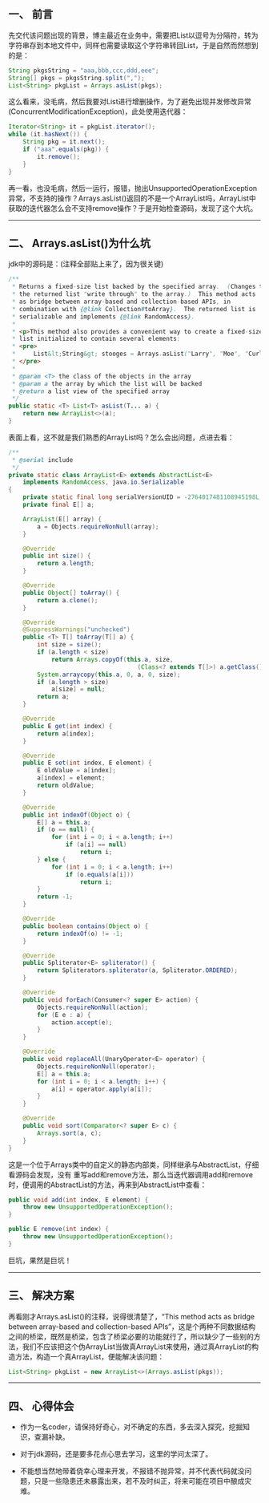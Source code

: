 ## 一、 前言

先交代该问题出现的背景，博主最近在业务中，需要把List以逗号为分隔符，转为字符串存到本地文件中，同样也需要读取这个字符串转回List，于是自然而然想到的是：
```java
String pkgsString = "aaa,bbb,ccc,ddd,eee";
String[] pkgs = pkgsString.split(",");
List<String> pkgList = Arrays.asList(pkgs);
```

这么看来，没毛病，然后我要对List进行增删操作，为了避免出现并发修改异常(ConcurrentModificationException)，此处使用迭代器：
```java
Iterator<String> it = pkgList.iterator();
while (it.hasNext()) {
    String pkg = it.next();
    if ("aaa".equals(pkg)) {
        it.remove();
    }
}
```

再一看，也没毛病，然后一运行，报错，抛出UnsupportedOperationException异常，不支持的操作？Arrays.asList()返回的不是一个ArrayList吗，ArrayList中获取的迭代器怎么会不支持remove操作？于是开始检查源码，发现了这个大坑。

---
## 二、 Arrays.asList()为什么坑

jdk中的源码是：(注释全部贴上来了，因为很关键)
```java
/**
 * Returns a fixed-size list backed by the specified array.  (Changes to
 * the returned list "write through" to the array.)  This method acts
 * as bridge between array-based and collection-based APIs, in
 * combination with {@link Collection#toArray}.  The returned list is
 * serializable and implements {@link RandomAccess}.
 *
 * <p>This method also provides a convenient way to create a fixed-size
 * list initialized to contain several elements:
 * <pre>
 *     List&lt;String&gt; stooges = Arrays.asList("Larry", "Moe", "Curly");
 * </pre>
 *
 * @param <T> the class of the objects in the array
 * @param a the array by which the list will be backed
 * @return a list view of the specified array
 */
public static <T> List<T> asList(T... a) {
    return new ArrayList<>(a);
}
```
表面上看，这不就是我们熟悉的ArrayList吗？怎么会出问题，点进去看：
```java
/**
 * @serial include
 */
private static class ArrayList<E> extends AbstractList<E>
    implements RandomAccess, java.io.Serializable
{
    private static final long serialVersionUID = -2764017481108945198L;
    private final E[] a;

    ArrayList(E[] array) {
        a = Objects.requireNonNull(array);
    }

    @Override
    public int size() {
        return a.length;
    }

    @Override
    public Object[] toArray() {
        return a.clone();
    }

    @Override
    @SuppressWarnings("unchecked")
    public <T> T[] toArray(T[] a) {
        int size = size();
        if (a.length < size)
            return Arrays.copyOf(this.a, size,
                                    (Class<? extends T[]>) a.getClass());
        System.arraycopy(this.a, 0, a, 0, size);
        if (a.length > size)
            a[size] = null;
        return a;
    }

    @Override
    public E get(int index) {
        return a[index];
    }

    @Override
    public E set(int index, E element) {
        E oldValue = a[index];
        a[index] = element;
        return oldValue;
    }

    @Override
    public int indexOf(Object o) {
        E[] a = this.a;
        if (o == null) {
            for (int i = 0; i < a.length; i++)
                if (a[i] == null)
                    return i;
        } else {
            for (int i = 0; i < a.length; i++)
                if (o.equals(a[i]))
                    return i;
        }
        return -1;
    }

    @Override
    public boolean contains(Object o) {
        return indexOf(o) != -1;
    }

    @Override
    public Spliterator<E> spliterator() {
        return Spliterators.spliterator(a, Spliterator.ORDERED);
    }

    @Override
    public void forEach(Consumer<? super E> action) {
        Objects.requireNonNull(action);
        for (E e : a) {
            action.accept(e);
        }
    }

    @Override
    public void replaceAll(UnaryOperator<E> operator) {
        Objects.requireNonNull(operator);
        E[] a = this.a;
        for (int i = 0; i < a.length; i++) {
            a[i] = operator.apply(a[i]);
        }
    }

    @Override
    public void sort(Comparator<? super E> c) {
        Arrays.sort(a, c);
    }
}
```

这是一个位于Arrays类中的自定义的静态内部类，同样继承与AbstractList，仔细看源码会发现，没有
重写add和remove方法，那么当迭代器调用add和remove时，便调用的AbstractList的方法，再来到AbstractList中查看：
```java
public void add(int index, E element) {
    throw new UnsupportedOperationException();
}

public E remove(int index) {
    throw new UnsupportedOperationException();
}
```

巨坑，果然是巨坑！

---
## 三、 解决方案

再看刚才Arrays.asList()的注释，说得很清楚了，“This method acts as bridge between array-based and collection-based APIs”，这是个两种不同数据结构之间的桥梁，既然是桥梁，包含了桥梁必要的功能就行了，所以缺少了一些别的方法，我们不应该把这个伪ArrayList当做真ArrayList来使用，通过真ArrayList的构造方法，构造一个真ArrayList，便能解决该问题：
```java
List<String> pkgList = new ArrayList<>(Arrays.asList(pkgs));
```

---
## 四、 心得体会

- 作为一名coder，请保持好奇心，对不确定的东西，多去深入探究，挖掘知识，查漏补缺。

- 对于jdk源码，还是要多花点心思去学习，这里的学问太深了。

- 不能想当然地带着侥幸心理来开发，不报错不抛异常，并不代表代码就没问题，只是一些隐患还未暴露出来，若不及时纠正，将来可能在项目中酿成灾难。



